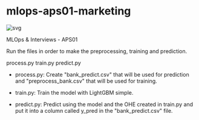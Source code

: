 # mlops-aps01-marketing

![svg](https://mlops.macielvidal.com/webhook/svg/24_2/pedroaltobelli23)

MLOps &amp; Interviews - APS01

Run the files in order to make the preprocessing, training and prediction.

process.py
train.py
predict.py

- process.py: Create "bank_predict.csv" that will be used for prediction and "preprocess_bank.csv" that will be used for training.

- train.py: Train the model with LightGBM simple.

- predict.py: Predict using the model and the OHE created in train.py and put it into a column called y_pred in the "bank_predict.csv" file.